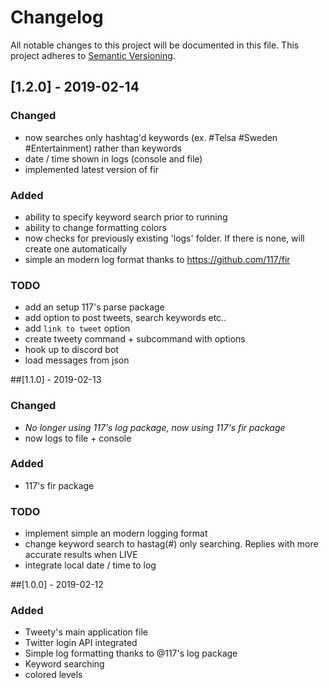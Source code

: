 # Changelog
All notable changes to this project will be documented in this file.
This project adheres to [Semantic Versioning](https://semver.org/spec/v2.0.0.html).

## [1.2.0] - 2019-02-14

### Changed

- now searches only hashtag'd keywords (ex. #Telsa #Sweden #Entertainment) rather than keywords
- date / time shown in logs (console and file)
- implemented latest version of fir

### Added

- ability to specify keyword search prior to running
- ability to change formatting colors
- now checks for previously existing 'logs' folder. If there is none, will create one automatically
- simple an modern log format thanks to https://github.com/117/fir

### TODO

- add an setup 117's parse package
- add option to post tweets, search keywords etc..
- add `link to tweet` option
- create tweety command + subcommand with options
- hook up to discord bot
- load messages from json

##[1.1.0] - 2019-02-13

### Changed

- _No longer using 117's log package, now using 117's fir package_
- now logs to file + console

### Added

- 117's fir package

### TODO

- implement simple an modern logging format
- change keyword search to hastag(#) only searching. Replies with more accurate results when LIVE
- integrate local date / time to log

##[1.0.0] - 2019-02-12

### Added

- Tweety's main application file
- Twitter login API integrated
- Simple log formatting thanks to @117's log package
- Keyword searching
- colored levels
